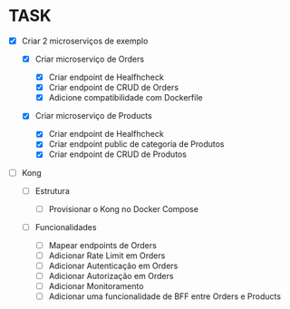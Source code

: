 # TASK

- [x] Criar 2 microserviços de exemplo

  - [x] Criar microserviço de Orders

    - [x] Criar endpoint de Healfhcheck
    - [x] Criar endpoint de CRUD de Orders
    - [x] Adicione compatibilidade com Dockerfile

  - [x] Criar microserviço de Products

    - [x] Criar endpoint de Healfhcheck
    - [x] Criar endpoint public de categoria de Produtos
    - [x] Criar endpoint de CRUD de Produtos

- [ ] Kong

  - [ ] Estrutura

    - [ ] Provisionar o Kong no Docker Compose

  - [ ] Funcionalidades

    - [ ] Mapear endpoints de Orders
    - [ ] Adicionar Rate Limit em Orders
    - [ ] Adicionar Autenticação em Orders
    - [ ] Adicionar Autorização em Orders
    - [ ] Adicionar Monitoramento
    - [ ] Adicionar uma funcionalidade de BFF entre Orders e Products
